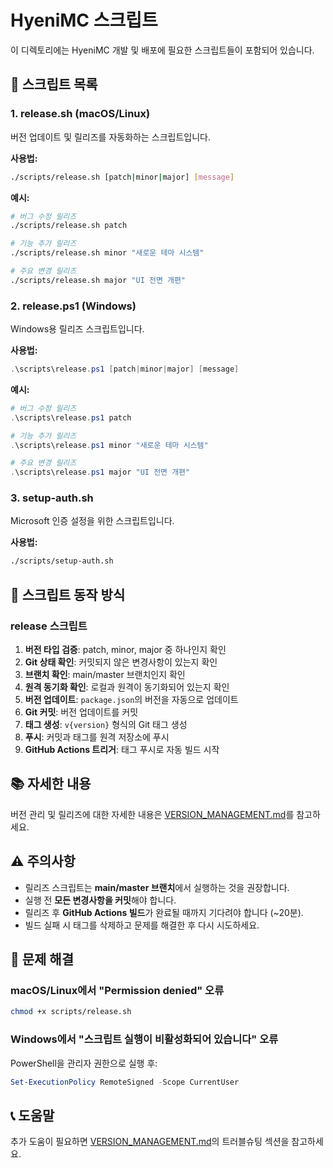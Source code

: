# HyeniMC 스크립트

이 디렉토리에는 HyeniMC 개발 및 배포에 필요한 스크립트들이 포함되어 있습니다.

## 📜 스크립트 목록

### 1. release.sh (macOS/Linux)

버전 업데이트 및 릴리즈를 자동화하는 스크립트입니다.

**사용법:**
```bash
./scripts/release.sh [patch|minor|major] [message]
```

**예시:**
```bash
# 버그 수정 릴리즈
./scripts/release.sh patch

# 기능 추가 릴리즈
./scripts/release.sh minor "새로운 테마 시스템"

# 주요 변경 릴리즈
./scripts/release.sh major "UI 전면 개편"
```

### 2. release.ps1 (Windows)

Windows용 릴리즈 스크립트입니다.

**사용법:**
```powershell
.\scripts\release.ps1 [patch|minor|major] [message]
```

**예시:**
```powershell
# 버그 수정 릴리즈
.\scripts\release.ps1 patch

# 기능 추가 릴리즈
.\scripts\release.ps1 minor "새로운 테마 시스템"

# 주요 변경 릴리즈
.\scripts\release.ps1 major "UI 전면 개편"
```

### 3. setup-auth.sh

Microsoft 인증 설정을 위한 스크립트입니다.

**사용법:**
```bash
./scripts/setup-auth.sh
```

## 🔧 스크립트 동작 방식

### release 스크립트

1. **버전 타입 검증**: patch, minor, major 중 하나인지 확인
2. **Git 상태 확인**: 커밋되지 않은 변경사항이 있는지 확인
3. **브랜치 확인**: main/master 브랜치인지 확인
4. **원격 동기화 확인**: 로컬과 원격이 동기화되어 있는지 확인
5. **버전 업데이트**: `package.json`의 버전을 자동으로 업데이트
6. **Git 커밋**: 버전 업데이트를 커밋
7. **태그 생성**: `v{version}` 형식의 Git 태그 생성
8. **푸시**: 커밋과 태그를 원격 저장소에 푸시
9. **GitHub Actions 트리거**: 태그 푸시로 자동 빌드 시작

## 📚 자세한 내용

버전 관리 및 릴리즈에 대한 자세한 내용은 [VERSION_MANAGEMENT.md](../VERSION_MANAGEMENT.md)를 참고하세요.

## ⚠️ 주의사항

- 릴리즈 스크립트는 **main/master 브랜치**에서 실행하는 것을 권장합니다.
- 실행 전 **모든 변경사항을 커밋**해야 합니다.
- 릴리즈 후 **GitHub Actions 빌드**가 완료될 때까지 기다려야 합니다 (~20분).
- 빌드 실패 시 태그를 삭제하고 문제를 해결한 후 다시 시도하세요.

## 🐛 문제 해결

### macOS/Linux에서 "Permission denied" 오류

```bash
chmod +x scripts/release.sh
```

### Windows에서 "스크립트 실행이 비활성화되어 있습니다" 오류

PowerShell을 관리자 권한으로 실행 후:
```powershell
Set-ExecutionPolicy RemoteSigned -Scope CurrentUser
```

## 📞 도움말

추가 도움이 필요하면 [VERSION_MANAGEMENT.md](../VERSION_MANAGEMENT.md)의 트러블슈팅 섹션을 참고하세요.
